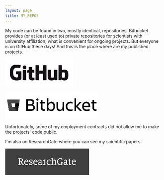 ```yaml
---
layout: page
title: MY_REPOS
---
```


My code can be found in two, mostly identical, repositories. Bitbucket provides (or at least used to) private repositories for scientists with university affiliation, what is convenient for ongoing projects. But everyone is on GitHub these days! And this is the place where are my published projects.

[![My GitHub repo](/public/GitHub_Logo.png)](https://github.com/pbentkowski)

[![My Bitbucket repo](/public/bitbucket-logo.png)](https://bitbucket.org/pbentkowski/)


Unfortunately, some of my employment contracts did not allow me to make the projects' code public.


I'm also on ResearchGate where you can see my scientific papers.

[![My Bitbucket repo](/public/ResearchGate_Logo.png)](https://www.researchgate.net/profile/Piotr_Bentkowski)